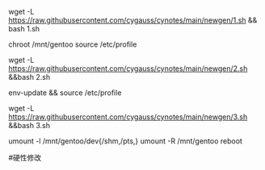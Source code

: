 wget -L https://raw.githubusercontent.com/cygauss/cynotes/main/newgen/1.sh && bash 1.sh

chroot /mnt/gentoo
source /etc/profile

wget -L https://raw.githubusercontent.com/cygauss/cynotes/main/newgen/2.sh &&bash 2.sh

env-update && source /etc/profile

wget -L https://raw.githubusercontent.com/cygauss/cynotes/main/newgen/3.sh &&bash 3.sh

umount -l /mnt/gentoo/dev{/shm,/pts,}
umount -R /mnt/gentoo
reboot

#硬性修改
